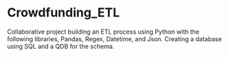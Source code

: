 # Crowdfunding_ETL

Collaborative project building an ETL process using Python with the following libraries, Pandas, Regex, Datetime, and Json. Creating a database using SQL and a QDB for the schema.
